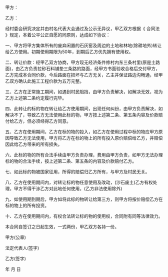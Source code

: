 
 


甲方：


乙方：


经村委会研究决定并由村名代表大会通过及公示无异议，甲乙双方根据《
合同法
》规定，本着公平公正自愿的同原则，达成如下协议：


一、甲方将甲方集体所有的废弃闲置的石灰窑及周边的土地和林地(除耕地外)转让给乙方使用。初期使用期限为50年，到期后乙方优先拥有使用权。


二、转让价款：经甲乙双方协商，甲方现无经济条件修村内东三条村里(原是土路面)，由乙方负责拉砂石料铺垫三条路的路面，经甲方书面验收合格后交付甲方，乙方完成本合同价款，今后路面在损坏与乙方无关，乙主并保证路边沟畅通，经甲乙双方确认此施工工程价款为五万元整。


三、乙方在正常施工期间，如遇到村民阻挡，由甲方负责解决，如解决无效，视为乙方上述第二条约定履行完毕。


四、此转让的标的物在转让给乙方使用期间，出现任何纠纷，由甲方负责解决，如解决不了，导致乙方无法使用此标的物，甲方按上述第二条、第五条内容及价款赔付给乙方，但必须经得乙方同意。


五、乙方在使用期间，乙方在标的物的投入，如乙方在使用过程中标的物应甲方原因导致乙方无法使用，甲方将乙方在标的物上的所有投入原价赔偿给乙方，并赔偿因此给乙方带来的所有损失。


六、此标的物的所有合法手续由甲方负责办理，费用由甲方负责，如甲方无法办理标的物的合法手续，按上述第二条、第五条的内容及价款赔付乙方。


七、如此标的物被国家征用，所得的赔偿归乙方所有，与甲方及村民无关。


八、乙方在使用期间内，对转让标的物任意使用及改动，(沙石废土)乙方有权处理，甲方不得干涉乙方对此地任何使用，(乙方非法使用除外)


九、如使用期到期后，甲方如将此标的物转让给第三方，则甲方将按价赔偿乙方在标的物上的所有投资。


十、乙方在使用期间内，有权合法转让标的物的使用权，合同附有同等法律效力。


本合同自签订之日起生效，一式两份，甲乙双方各持一份。


甲方(公章)


法定代表人(签字)


乙方(签字)


年 月 日
 


 

 
 
 
 
 
  


  
 

  


  


  
 
 
 
 

